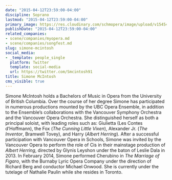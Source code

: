 ```yaml
---
date: "2015-04-12T23:59:00-04:00"
discipline: Soprano
lastmod: "2015-04-12T23:59:00-04:00"
primary_image: https://res.cloudinary.com/schmopera/image/upload/v1545409169/media/webhook-uploads/1428897453814/0cd0b.jpg.jpg
publishDate: "2015-04-12T23:59:00-04:00"
related_companies:
- scene/companies/myopera.md
- scene/companies/songfest.md
slug: simone-mcintosh
social_media:
- _template: people_single
  platform: Twitter
  template: social-media
  url: https://twitter.com/Smcintosh91
title: Simone McIntosh
cms_visible: true
---
```


Simone McIntosh holds a Bachelors of Music in Opera from the University of British Columbia. Over the course of her degree Simone has participated in numerous productions mounted by the UBC Opera Ensemble, in addition to the Ensemble’s collaborations with the Vancouver Symphony Orchestra and the Vancouver Opera Orchestra. She distinguished herself as both a principal soloist, with leading roles such as: Giulietta (Les Contes d’Hoffmann), the Fox (*The Cunning Little Vixen*), Alexander Jr. (*The Inventor*, Bramwell Tovey), and Harry (*Albert Herring*). After a successful participation with Vancouver Opera in Schools, Simone was invited by the Vancouver Opera to perform the role of Cis in their mainstage production of *Albert Herring*, directed by Glynis Leyshon under the baton of Leslie Dala in 2013. In February 2014, Simone performed Cherubino in *The Marriage of Figaro*, with the Burnaby Lyric Opera Company under the direction of Richard Berg and conductor Michael Onwood. She is currently under the tutelage of Nathalie Paulin while she resides in Toronto.

